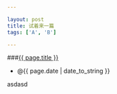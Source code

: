 ```yaml
---

layout: post
title: 试着来一篇
tags: ['A', 'B']

---
```


###[{{ page.title }}]({{site.base.url}}{{page.url}})

+ @{{ page.date | date_to_string }}


asdasd
